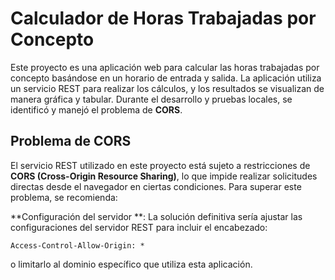 # Calculador de Horas Trabajadas por Concepto

Este proyecto es una aplicación web para calcular las horas trabajadas por concepto basándose en un horario de entrada y salida. La aplicación utiliza un servicio REST para realizar los cálculos, y los resultados se visualizan de manera gráfica y tabular. Durante el desarrollo y pruebas locales, se identificó y manejó el problema de **CORS**.

## Problema de CORS

El servicio REST utilizado en este proyecto está sujeto a restricciones de **CORS (Cross-Origin Resource Sharing)**, lo que impide realizar solicitudes directas desde el navegador en ciertas condiciones.
Para superar este problema, se recomienda:

 **Configuración del servidor **:
   La solución definitiva sería ajustar las configuraciones del servidor REST para incluir el encabezado:
   ```http
   Access-Control-Allow-Origin: *
   ```
   o limitarlo al dominio específico que utiliza esta aplicación.
